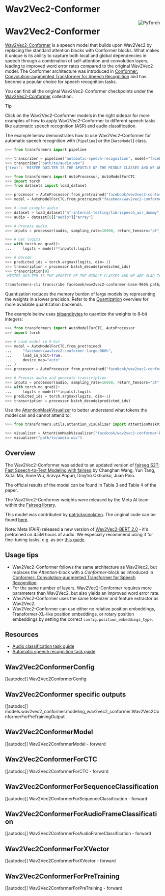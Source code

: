 <!--Copyright 2022 The HuggingFace Team. All rights reserved.

Licensed under the Apache License, Version 2.0 (the "License"); you may not use this file except in compliance with
the License. You may obtain a copy of the License at

http://www.apache.org/licenses/LICENSE-2.0

Unless required by applicable law or agreed to in writing, software distributed under the License is distributed on
an "AS IS" BASIS, WITHOUT WARRANTIES OR CONDITIONS OF ANY KIND, either express or implied. See the License for the
specific language governing permissions and limitations under the License.

⚠️ Note that this file is in Markdown but contain specific syntax for our doc-builder (similar to MDX) that may not be
rendered properly in your Markdown viewer.

-->

# Wav2Vec2-Conformer

<div style="float: right">
<div class="flex flex-wrap space-x-1">
<img alt="PyTorch" src="https://img.shields.io/badge/PyTorch-DE3412?style=flat&logo=pytorch&logoColor=white">
</div>
</div>

# Wav2Vec2-Conformer

[Wav2Vec2-Conformer](https://arxiv.org/abs/2010.05171) is a speech model that builds upon Wav2Vec2 by replacing the standard attention blocks with Conformer blocks. What makes it unique is its ability to capture both local and global dependencies in speech through a combination of self-attention and convolution layers, leading to improved word error rates compared to the original Wav2Vec2 model. The Conformer architecture was introduced in [Conformer: Convolution-augmented Transformer for Speech Recognition](https://arxiv.org/abs/2005.08100) and has become a popular choice for speech recognition tasks.

You can find all the original Wav2Vec2-Conformer checkpoints under the [Wav2Vec2-Conformer](https://huggingface.co/models?other=wav2vec2-conformer) collection.

> [!TIP]
> Click on the Wav2Vec2-Conformer models in the right sidebar for more examples of how to apply Wav2Vec2-Conformer to different speech tasks like automatic speech recognition (ASR) and audio classification.

The example below demonstrates how to use Wav2Vec2-Conformer for automatic speech recognition with [`Pipeline`] or the [`AutoModel`] class.

<hfoptions id="usage">
<hfoption id="Pipeline">

```python
>>> from transformers import pipeline

>>> transcriber = pipeline("automatic-speech-recognition", model="facebook/wav2vec2-conformer-base-960h")
>>> transcriber("path/to/audio.wav")
{'text': 'MISTER QUILTER IS THE APOSTLE OF THE MIDDLE CLASSES AND WE ARE GLAD TO WELCOME HIS GOSPEL'}
```

</hfoption>
<hfoption id="AutoModel">

```python
>>> from transformers import AutoProcessor, AutoModelForCTC
>>> import torch
>>> from datasets import load_dataset

>>> processor = AutoProcessor.from_pretrained("facebook/wav2vec2-conformer-base-960h")
>>> model = AutoModelForCTC.from_pretrained("facebook/wav2vec2-conformer-base-960h")

>>> # Load example audio
>>> dataset = load_dataset("hf-internal-testing/librispeech_asr_dummy", "clean", split="validation")
>>> audio = dataset[0]["audio"]["array"]

>>> # Process audio
>>> inputs = processor(audio, sampling_rate=16000, return_tensors="pt", padding=True)

>>> # Get logits
>>> with torch.no_grad():
...     logits = model(**inputs).logits

>>> # Decode
>>> predicted_ids = torch.argmax(logits, dim=-1)
>>> transcription = processor.batch_decode(predicted_ids)
>>> transcription[0]
'MISTER QUILTER IS THE APOSTLE OF THE MIDDLE CLASSES AND WE ARE GLAD TO WELCOME HIS GOSPEL'
```

</hfoption>
<hfoption id="transformers-cli">

```bash
transformers-cli transcribe facebook/wav2vec2-conformer-base-960h path/to/audio.wav
```

</hfoption>
</hfoptions>

Quantization reduces the memory burden of large models by representing the weights in a lower precision. Refer to the [Quantization](../quantization/overview) overview for more available quantization backends.

The example below uses [bitsandbytes](https://github.com/TimDettmers/bitsandbytes) to quantize the weights to 8-bit integers:

```python
>>> from transformers import AutoModelForCTC, AutoProcessor
>>> import torch

>>> # Load model in 8-bit
>>> model = AutoModelForCTC.from_pretrained(
...     "facebook/wav2vec2-conformer-large-960h",
...     load_in_8bit=True,
...     device_map="auto"
... )
>>> processor = AutoProcessor.from_pretrained("facebook/wav2vec2-conformer-large-960h")

>>> # Process audio and generate transcription
>>> inputs = processor(audio, sampling_rate=16000, return_tensors="pt", padding=True)
>>> with torch.no_grad():
...     logits = model(**inputs).logits
>>> predicted_ids = torch.argmax(logits, dim=-1)
>>> transcription = processor.batch_decode(predicted_ids)
```

Use the [AttentionMaskVisualizer](https://github.com/huggingface/transformers/blob/beb9b5b02246b9b7ee81ddf938f93f44cfeaad19/src/transformers/utils/attention_visualizer.py#L139) to better understand what tokens the model can and cannot attend to:

```python
>>> from transformers.utils.attention_visualizer import AttentionMaskVisualizer

>>> visualizer = AttentionMaskVisualizer("facebook/wav2vec2-conformer-base-960h")
>>> visualizer("path/to/audio.wav")
```

## Overview

The Wav2Vec2-Conformer was added to an updated version of [fairseq S2T: Fast Speech-to-Text Modeling with fairseq](https://huggingface.co/papers/2010.05171) by Changhan Wang, Yun Tang, Xutai Ma, Anne Wu, Sravya Popuri, Dmytro Okhonko, Juan Pino.

The official results of the model can be found in Table 3 and Table 4 of the paper.

The Wav2Vec2-Conformer weights were released by the Meta AI team within the [Fairseq library](https://github.com/pytorch/fairseq/blob/main/examples/wav2vec/README.md#pre-trained-models).

This model was contributed by [patrickvonplaten](https://huggingface.co/patrickvonplaten).
The original code can be found [here](https://github.com/pytorch/fairseq/tree/main/examples/wav2vec).

Note: Meta (FAIR) released a new version of [Wav2Vec2-BERT 2.0](https://huggingface.co/docs/transformers/en/model_doc/wav2vec2-bert) - it's pretrained on 4.5M hours of audio. We especially recommend using it for fine-tuning tasks, e.g. as per [this guide](https://huggingface.co/blog/fine-tune-w2v2-bert).

## Usage tips

- Wav2Vec2-Conformer follows the same architecture as Wav2Vec2, but replaces the *Attention*-block with a *Conformer*-block
  as introduced in [Conformer: Convolution-augmented Transformer for Speech Recognition](https://huggingface.co/papers/2005.08100).
- For the same number of layers, Wav2Vec2-Conformer requires more parameters than Wav2Vec2, but also yields 
an improved word error rate.
- Wav2Vec2-Conformer uses the same tokenizer and feature extractor as Wav2Vec2.
- Wav2Vec2-Conformer can use either no relative position embeddings, Transformer-XL-like position embeddings, or
  rotary position embeddings by setting the correct `config.position_embeddings_type`.

## Resources

- [Audio classification task guide](../tasks/audio_classification)
- [Automatic speech recognition task guide](../tasks/asr)

## Wav2Vec2ConformerConfig

[[autodoc]] Wav2Vec2ConformerConfig

## Wav2Vec2Conformer specific outputs

[[autodoc]] models.wav2vec2_conformer.modeling_wav2vec2_conformer.Wav2Vec2ConformerForPreTrainingOutput

## Wav2Vec2ConformerModel

[[autodoc]] Wav2Vec2ConformerModel
    - forward

## Wav2Vec2ConformerForCTC

[[autodoc]] Wav2Vec2ConformerForCTC
    - forward

## Wav2Vec2ConformerForSequenceClassification

[[autodoc]] Wav2Vec2ConformerForSequenceClassification
    - forward

## Wav2Vec2ConformerForAudioFrameClassification

[[autodoc]] Wav2Vec2ConformerForAudioFrameClassification
    - forward

## Wav2Vec2ConformerForXVector

[[autodoc]] Wav2Vec2ConformerForXVector
    - forward

## Wav2Vec2ConformerForPreTraining

[[autodoc]] Wav2Vec2ConformerForPreTraining
    - forward
